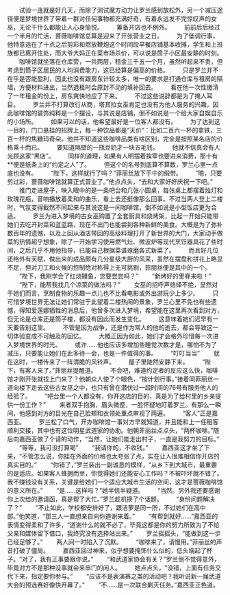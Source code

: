 　　试验一连就是好几天，而除了测试魔方动力让罗兰感到放松外，另一个减压途径便是梦境世界了带着一群对任何事物都充满好奇，有着永远发不完惊叹声的女巫，无论干什么都能让人心身愉悦。
　　筹备开店也不例外。
　　前前后后经过一个半月的忙活，蔷薇咖啡馆总算是迎来了开张营业之日。
　　为了低调行事，他特意选在了十点之后剪彩和燃放鞭炮这个时间段早餐店铺基本收摊，学生和上班族都已离开住处，而大爷大妈正在菜市场杀价，可以说是筒子小区最安静的时刻。
　　咖啡馆就坐落在仓库旁，一共两层，租金三千五一个月，虽然听起来不贵，但考虑到筒子区居民的人均消费能力，这已经算是偏高的价格。
　　只是罗兰并不在乎是否能盈利，因此也没有跟房东计较太多，唯一的要求是打通仓库与租房的隔墙，方便材料进出，当然退租时会原封不动的填补回去。
　　看在他一次性缴清了一年租金的份上，房东爽快地应了下来。
　　不过这些说辞都是为了掩人耳目。
　　罗兰并不打算改行从商，塔其拉女巫肯定也没有为他人服务的兴趣，因此咖啡馆的装饰纯粹是一个摆设，与其说是店铺，倒不如说是一个给大家自娱自乐的小场所。
　　如果可以的话，他希望最好是一位客人都没有。
　　为了达到这一目的，门口悬挂的招牌上，每一种饮品都是“天价”：比如二百六一杯的拿铁，三百一杯的焦糖玛奇朵。他并不知道这些咖啡品类有啥区别，完全是按照某名店的价格乘十而已。
　　要知道隔壁的一瓶豆奶才一块五毛钱。
　　他就不信真会有人光顾这家“黑店”。
　　同样的道理，如果有人明摆着挨宰也要进来消费，那十有**便是纸条上的“约定之人”了。
　　但这个的名号到底算不算数，罗兰心里一点底也没有。
　　“陛下，这样就行了吗？”菲丽丝放下手中的缎带。
　　“嗯，只要剪过彩，蔷薇咖啡馆就算正式营业了。”他点点头，“去和大家好好庆祝一下吧。”
　　推门走进屋子，映入眼中的是一条吧台和几张小圆桌，每张桌上都摆着烛灯和玫瑰花瓶，音响播放着柔和的曲乐，看上去还挺像那么回事。不过当两人登上二楼时，气氛变得截然不同起来与其说这是一间咖啡馆，倒不如说是小型饭店更为合适。
　　罗兰为进入梦境的古女巫购置了全套厨具和烧烤架，比起一开始只能带她们去吃开封菜和蓝蓝路，现在不出门也能尝到各种新鲜的美食。大概是为了弥补数百年的遗憾，以及上回从酒店带回的高级料理打开了新世界的大门，大家动手做菜的热情超乎想象，除了一开始学习使用燃气灶、微波炉等现代烹饪器具花了些时间，之后几乎不用他指导，已能自己根据菜谱琢磨各式新菜了。
　　而且好几位还格外有天赋，做出来的成品颇有几分星级大厨的风采，虽然在摆盘和拼花上略显不足，但对刀工和火候的控制绝对称得上无可挑剔，菲丽丝便是其中的一个。
　　“陛下，我刚学会了红烧鳗鱼，您要尝尝吗？”
　　“新烤好的里脊来啦！”
　　“陛下，能帮我找几个凉菜的做法吗？”
　　女巫的招呼声络绎不绝，显然对于她们而言，烹制食物的乐趣一点儿也不比看电影或外出游玩少上多少。
　　只可惜梦境世界无法让她们常驻于此望着二楼热闹的景象，罗兰心里不免也有些遗憾，得知爱莲娜牺牲的消息后，他曾多次进入梦境，希望能在这里再次看到对方，但无论是仓库还是筒子楼，都没有因此而发生变化。
　　这意味着她们迟早有一天要告别这里。
　　不管是因为战争，还是作为常人的他的逝去，都会导致这一切体验变成不可触及的回忆。
　　大概正因为如此，她们才会格外珍惜每一次进入梦境世界的时光。
　　或许……他也应该多增加些睡觉次数才是，哪怕不为了减压，只要能让她们在此多待一会，也是一件值得的事。
　　“叮叮当当”
　　就在这时，一楼传来了一阵清脆的风铃声。
　　屋子里陡然安静下来。
　　“陛下，有客人来了。”菲丽丝提醒道。
　　不会吧，难道约定者的反应这么快，咖啡馆才刚开张就找上门来了？他朝众人使了个眼色，“按计划行事。”接着同菲丽丝一道向楼下走去这些古女巫之中，也只有曾在潜伏过一段时间的76号有服务他人的经验了。
　　“吧台里一个人都没有，你开这店的目的，真是为了给村里的乡亲提供一份工作？”
　　来者双手抱胸，眉头微蹙，一脸怀疑地盯着罗兰。有那么一瞬间，他感到对方的目光在自己脸颊和衣领处重点审视了两遍。
　　“客人”正是嘉西亚。
　　罗兰松了口气，开办咖啡馆一事对方早就知道，并且能和上一任租客顺利交接，其中也有这位明星武道家的协助。他朝菲丽丝点点头，“两杯咖啡。”随后向嘉西亚做了个请的动作，“当然，让她们能走出村子，一直是我努力的目标。”
　　“等等，我可没打算喝”
　　“我请你的，不收钱。”
　　嘉西亚这才坐了下来，“不管怎么说，你挂在外面的价格也太夸张了点，实在让人很难相信你开店的真实目的。”
　　“你错了，”罗兰装出一副诚恳的模样，“从乡下到大城市，最重要的是适应。如果客人蜂拥而至，你觉得她们还能安心工作吗？不被吓坏就不错了。我不赚钱没有关系，关键是给她们一个适应大城市生活的空间，这才是蔷薇咖啡馆的意义所在。”
　　“是……这样吗？”她半信半疑道。
　　“当然。另外我还要感谢你上次给的邀请函，真是帮了大忙。”罗兰趁机换了个话题。
　　“身份问题解决了？”
　　“不止如此，学校都安排好了，跟洁萝是同一所，不过她们在高中部。”他笑道，“那三人一直想亲自向你道谢来着。”
　　“有帮到就好……”嘉西亚的表情变得柔和了许多，“道谢什么的就不必了，毕竟这都是你的努力所致为了不给父亲和媒体留下借口，我终究没有选择站出来。”
　　罗兰摇摇头，“能做到这一步已经足够了。”
　　两人间一时陷入了沉默。
　　“咖啡来了，请慢用。”菲丽丝的声音打破了僵局。
　　嘉西亚回过神来，似乎想要掩饰什么似的，低头端起了杯子。“对了，我有正事要跟你说。”
　　“和武道家协会有关？”罗兰倒不觉得意外，毕竟对方不是那种没事就会来串门的闲人。
　　她点点头，“没错，上面有任务交代下来，指定要你参与。”
　　“应该不是表演赛之类的活动吧？我听说新一届武道大会的预选赛好像快开幕了。”
　　“不……是一次联合剿灭任务。”嘉西亚正色道。